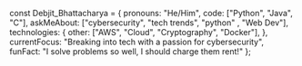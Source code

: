 
const Debjit_Bhattacharya = {
    pronouns: "He/Him",
    code: ["Python", "Java", "C"],
    askMeAbout: ["cybersecurity", "tech trends", "python" , "Web Dev"],
    technologies: {
        other: ["AWS", "Cloud", "Cryptography", "Docker"],
    },
    currentFocus: "Breaking into tech with a passion for cybersecurity",
    funFact: "I solve problems so well, I should charge them rent!"
};
